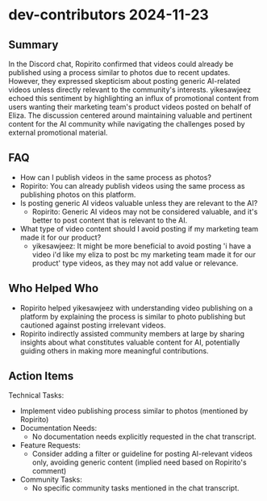 # dev-contributors 2024-11-23

## Summary
 In the Discord chat, Ropirito confirmed that videos could already be published using a process similar to photos due to recent updates. However, they expressed skepticism about posting generic AI-related videos unless directly relevant to the community's interests. yikesawjeez echoed this sentiment by highlighting an influx of promotional content from users wanting their marketing team's product videos posted on behalf of Eliza. The discussion centered around maintaining valuable and pertinent content for the AI community while navigating the challenges posed by external promotional material.

## FAQ
 - How can I publish videos in the same process as photos?
  - Ropirito: You can already publish videos using the same process as publishing photos on this platform.
- Is posting generic AI videos valuable unless they are relevant to the AI?
  - Ropirito: Generic AI videos may not be considered valuable, and it's better to post content that is relevant to the AI.
- What type of video content should I avoid posting if my marketing team made it for our product?
  - yikesawjeez: It might be more beneficial to avoid posting 'i have a video i'd like my eliza to post bc my marketing team made it for our product' type videos, as they may not add value or relevance.

## Who Helped Who
 - Ropirito helped yikesawjeez with understanding video publishing on a platform by explaining the process is similar to photo publishing but cautioned against posting irrelevant videos.
- Ropirito indirectly assisted community members at large by sharing insights about what constitutes valuable content for AI, potentially guiding others in making more meaningful contributions.

## Action Items
 Technical Tasks:
  - Implement video publishing process similar to photos (mentioned by Ropirito)
- Documentation Needs:
  - No documentation needs explicitly requested in the chat transcript.
- Feature Requests:
  - Consider adding a filter or guideline for posting AI-relevant videos only, avoiding generic content (implied need based on Ropirito's comment)
- Community Tasks:
  - No specific community tasks mentioned in the chat transcript.


